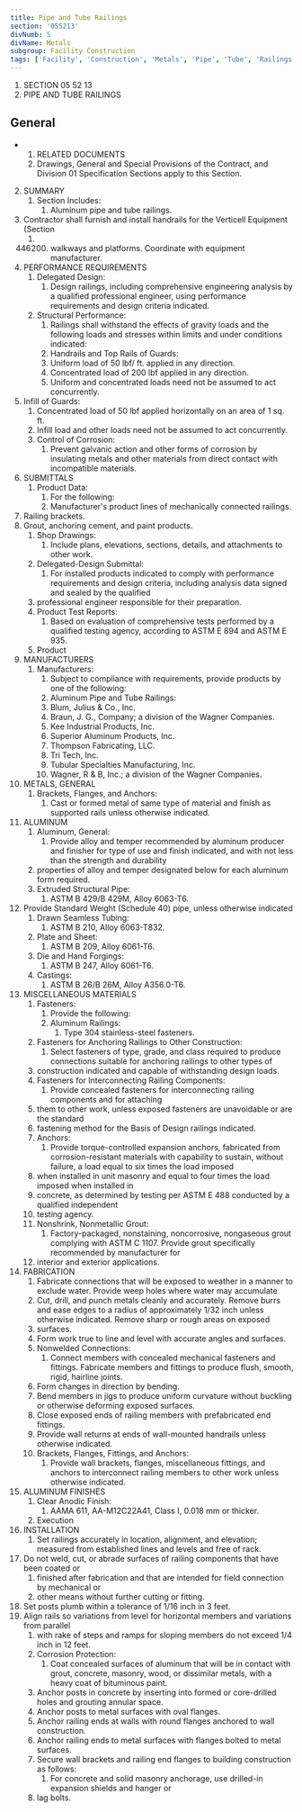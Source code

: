 ```yaml
---
title: Pipe and Tube Railings
section: '055213'
divNumb: 5
divName: Metals
subgroup: Facility Construction
tags: ['Facility', 'Construction', 'Metals', 'Pipe', 'Tube', 'Railings']
---
```


   1. SECTION 05 52 13
   1. PIPE AND TUBE RAILINGS

## General


* 
	1. RELATED DOCUMENTS
   1. Drawings, General and Special Provisions of the Contract, and Division 01 Specification
Sections apply to this Section.
2. SUMMARY
   1. Section Includes:
      1. Aluminum pipe and tube railings.
2. Contractor shall furnish and install handrails for the Verticell Equipment (Section
   1. 446200) walkways and platforms. Coordinate with equipment manufacturer.
3. PERFORMANCE REQUIREMENTS
   1. Delegated Design:
      1. Design railings, including comprehensive engineering analysis by a
qualified professional engineer, using performance requirements and design criteria indicated.
   1. Structural Performance:
      1. Railings shall withstand the effects of gravity loads and the following
loads and stresses within limits and under conditions indicated:
      1. Handrails and Top Rails of Guards:
      1. Uniform load of 50 lbf/ ft. applied in any direction.
      1. Concentrated load of 200 lbf applied in any direction.
      1. Uniform and concentrated loads need not be assumed to act concurrently.
2. Infill of Guards:
      1. Concentrated load of 50 lbf applied horizontally on an area of 1 sq. ft.
      1. Infill load and other loads need not be assumed to act concurrently.
   1. Control of Corrosion:
      1. Prevent galvanic action and other forms of corrosion by insulating metals
and other materials from direct contact with incompatible materials.
4. SUBMITTALS
   1. Product Data:
      1. For the following:
      1. Manufacturer's product lines of mechanically connected railings.
2. Railing brackets.
3. Grout, anchoring cement, and paint products.
   1. Shop Drawings:
      1. Include plans, elevations, sections, details, and attachments to other work.
   1. Delegated-Design Submittal:
      1. For installed products indicated to comply with performance
requirements and design criteria, including analysis data signed and sealed by the qualified
   1. professional engineer responsible for their preparation.
   1. Product Test Reports:
      1. Based on evaluation of comprehensive tests performed by a qualified
testing agency, according to ASTM E 894 and ASTM E 935.
   1. Product
1. MANUFACTURERS
   1. Manufacturers:
      1. Subject to compliance with requirements, provide products by one of the
following:
      1. Aluminum Pipe and Tube Railings:
      1. Blum, Julius & Co., Inc.
      1. Braun, J. G., Company; a division of the Wagner Companies.
      1. Kee Industrial Products, Inc.
      1. Superior Aluminum Products, Inc.
      1. Thompson Fabricating, LLC.
      1. Tri Tech, Inc.
      1. Tubular Specialties Manufacturing, Inc.
      1. Wagner, R & B, Inc.; a division of the Wagner Companies.
2. METALS, GENERAL
   1. Brackets, Flanges, and Anchors:
      1. Cast or formed metal of same type of material and finish as
supported rails unless otherwise indicated.
3. ALUMINUM
   1. Aluminum, General:
      1. Provide alloy and temper recommended by aluminum producer and
finisher for type of use and finish indicated, and with not less than the strength and durability
   1. properties of alloy and temper designated below for each aluminum form required.
   1. Extruded Structural Pipe:
      1. ASTM B 429/B 429M, Alloy 6063-T6.
1. Provide Standard Weight (Schedule 40) pipe, unless otherwise indicated
   1. Drawn Seamless Tubing:
      1. ASTM B 210, Alloy 6063-T832.
   1. Plate and Sheet:
      1. ASTM B 209, Alloy 6061-T6.
   1. Die and Hand Forgings:
      1. ASTM B 247, Alloy 6061-T6.
   1. Castings:
      1. ASTM B 26/B 26M, Alloy A356.0-T6.
4. MISCELLANEOUS MATERIALS
   1. Fasteners:
      1. Provide the following:
      1. Aluminum Railings:
         1. Type 304 stainless-steel fasteners.
   1. Fasteners for Anchoring Railings to Other Construction:
      1. Select fasteners of type, grade, and
class required to produce connections suitable for anchoring railings to other types of
   1. construction indicated and capable of withstanding design loads.
   1. Fasteners for Interconnecting Railing Components:
      1. Provide concealed fasteners for interconnecting railing components and for attaching
   1. them to other work, unless exposed fasteners are unavoidable or are the standard
   1. fastening method for the Basis of Design railings indicated.
   1. Anchors:
      1. Provide torque-controlled expansion anchors, fabricated from corrosion-resistant
materials with capability to sustain, without failure, a load equal to six times the load imposed
   1. when installed in unit masonry and equal to four times the load imposed when installed in
   1. concrete, as determined by testing per ASTM E 488 conducted by a qualified independent
   1. testing agency.
   1. Nonshrink, Nonmetallic Grout:
      1. Factory-packaged, nonstaining, noncorrosive, nongaseous grout
complying with ASTM C 1107. Provide grout specifically recommended by manufacturer for
   1. interior and exterior applications.
5. FABRICATION
   1. Fabricate connections that will be exposed to weather in a manner to exclude water. Provide
weep holes where water may accumulate
   1. Cut, drill, and punch metals cleanly and accurately. Remove burrs and ease edges to a radius of
approximately 1/32 inch unless otherwise indicated. Remove sharp or rough areas on exposed
   1. surfaces.
   1. Form work true to line and level with accurate angles and surfaces.
   1. Nonwelded Connections:
      1. Connect members with concealed mechanical fasteners and fittings.
Fabricate members and fittings to produce flush, smooth, rigid, hairline joints.
   1. Form changes in direction by bending.
   1. Bend members in jigs to produce uniform curvature without buckling or otherwise deforming
exposed surfaces.
   1. Close exposed ends of railing members with prefabricated end fittings.
   1. Provide wall returns at ends of wall-mounted handrails unless otherwise indicated.
   1. Brackets, Flanges, Fittings, and Anchors:
      1. Provide wall brackets, flanges, miscellaneous fittings,
and anchors to interconnect railing members to other work unless otherwise indicated.
6. ALUMINUM FINISHES
   1. Clear Anodic Finish:
      1. AAMA 611, AA-M12C22A41, Class I, 0.018 mm or thicker.
   1. Execution
1. INSTALLATION
   1. Set railings accurately in location, alignment, and elevation; measured from established lines
and levels and free of rack.
1. Do not weld, cut, or abrade surfaces of railing components that have been coated or
   1. finished after fabrication and that are intended for field connection by mechanical or
   1. other means without further cutting or fitting.
2. Set posts plumb within a tolerance of 1/16 inch in 3 feet.
3. Align rails so variations from level for horizontal members and variations from parallel
   1. with rake of steps and ramps for sloping members do not exceed 1/4 inch in 12 feet.
   1. Corrosion Protection:
      1. Coat concealed surfaces of aluminum that will be in contact with grout,
concrete, masonry, wood, or dissimilar metals, with a heavy coat of bituminous paint.
   1. Anchor posts in concrete by inserting into formed or core-drilled holes and grouting annular
space.
   1. Anchor posts to metal surfaces with oval flanges.
   1. Anchor railing ends at walls with round flanges anchored to wall construction.
   1. Anchor railing ends to metal surfaces with flanges bolted to metal surfaces.
   1. Secure wall brackets and railing end flanges to building construction as follows:
      1. For concrete and solid masonry anchorage, use drilled-in expansion shields and hanger or
   1. lag bolts.

